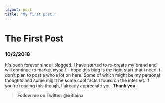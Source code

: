 ```yaml
---
layout: post
title: "My first post."
---
```

# The First Post
### <date>10/2/2018</date>

It's been forever since I blogged.
I have started to re-create my brand and will continue to market myself. I hope this blog is the right start that I need. I don't plan to post a whole lot on here. Some of which might be my personal thoughts and some might be some cool facts I found on the internet. If you're reading this though, I already appreciate you. **Thank you**.

> **Follow me on Twitter: @xBlainx**
